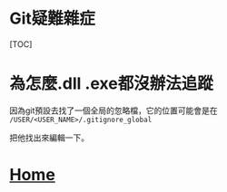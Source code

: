 # **Git疑難雜症**

[TOC]

# 為怎麼.dll .exe都沒辦法追蹤

因為git預設去找了一個全局的忽略檔，它的位置可能會是在 `/USER/<USER_NAME>/.gitignore_global`

把他找出來編輯一下。





# [Home](./Home.md)


